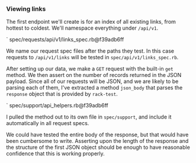 ### Viewing links

The first endpoint we'll create is for an index of all existing links, from
hottest to coldest. We'll namespace everything under `/api/v1`.

` spec/requests/api/v1/links_spec.rb@f39adb6ff

We name our request spec files after the paths they test. In this case requests
to `/api/v1/links` will be tested in `spec/api/v1/links_spec.rb`.

After setting up our data, we make a `GET` request with the built-in `get` method. We
then assert on the number of records returned in the JSON payload. Since all of
our requests will be JSON, and we are likely to be parsing each of them, I've
extracted a method `json_body` that parses the `response` object that is
provided by `rack-test`.

` spec/support/api_helpers.rb@f39adb6ff

I pulled the method out to its own file in `spec/support`, and include it
automatically in all request specs.

We could have tested the entire body of the response, but that would have been
cumbersome to write. Asserting upon the length of the response and the structure
of the first JSON object should be enough to have reasonable confidence that
this is working properly.
